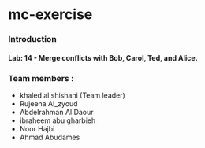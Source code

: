 # mc-exercise

### Introduction

#### Lab: 14 - Merge conflicts with Bob, Carol, Ted, and Alice.


 ### Team members : 

 - khaled al shishani (Team leader)
 - Rujeena Al_zyoud 
 - Abdelrahman Al Daour
 - ibraheem abu gharbieh
 - Noor Hajbi
 - Ahmad Abudames
